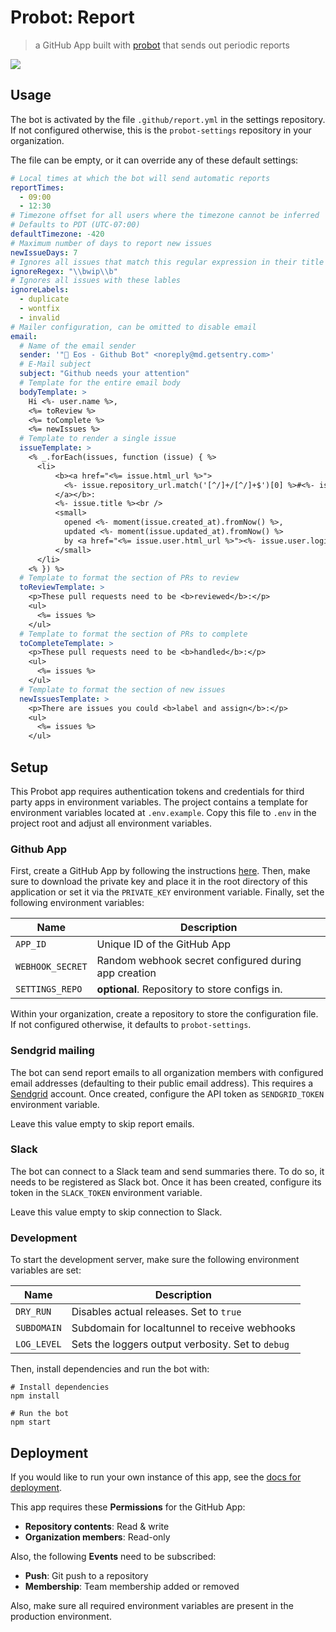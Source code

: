 # Probot: Report

> a GitHub App built with [probot](https://github.com/probot/probot) that sends out periodic reports

![](https://user-images.githubusercontent.com/1433023/32178159-57580bd0-bd8c-11e7-9dfd-995ff69d446b.png)

## Usage

The bot is activated by the file `.github/report.yml` in the settings
repository. If not configured otherwise, this is the `probot-settings`
repository in your organization.

The file can be empty, or it can override any of these default settings:

```yaml
# Local times at which the bot will send automatic reports
reportTimes:
  - 09:00
  - 12:30
# Timezone offset for all users where the timezone cannot be inferred
# Defaults to PDT (UTC-07:00)
defaultTimezone: -420
# Maximum number of days to report new issues
newIssueDays: 7
# Ignores all issues that match this regular expression in their title
ignoreRegex: "\\bwip\\b"
# Ignores all issues with these lables
ignoreLabels:
  - duplicate
  - wontfix
  - invalid
# Mailer configuration, can be omitted to disable email
email:
  # Name of the email sender
  sender: '"🤖 Eos - Github Bot" <noreply@md.getsentry.com>'
  # E-Mail subject
  subject: "Github needs your attention"
  # Template for the entire email body
  bodyTemplate: >
    Hi <%- user.name %>,
    <%= toReview %>
    <%= toComplete %>
    <%= newIssues %>
  # Template to render a single issue
  issueTemplate: >
    <% _.forEach(issues, function (issue) { %>
      <li>
          <b><a href="<%= issue.html_url %>">
            <%- issue.repository_url.match('[^/]+/[^/]+$')[0] %>#<%- issue.number %>
          </a></b>:
          <%- issue.title %><br />
          <small>
            opened <%- moment(issue.created_at).fromNow() %>,
            updated <%- moment(issue.updated_at).fromNow() %>
            by <a href="<%= issue.user.html_url %>"><%- issue.user.login %></a>
          </small>
      </li>
    <% }) %>
  # Template to format the section of PRs to review
  toReviewTemplate: >
    <p>These pull requests need to be <b>reviewed</b>:</p>
    <ul>
      <%= issues %>
    </ul>
  # Template to format the section of PRs to complete
  toCompleteTemplate: >
    <p>These pull requests need to be <b>handled</b>:</p>
    <ul>
      <%= issues %>
    </ul>
  # Template to format the section of new issues
  newIssuesTemplate: >
    <p>There are issues you could <b>label and assign</b>:</p>
    <ul>
      <%= issues %>
    </ul>
```

## Setup

This Probot app requires authentication tokens and credentials for third party
apps in environment variables. The project contains a template for environment
variables located at `.env.example`. Copy this file to `.env` in the project
root and adjust all environment variables.

### Github App

First, create a GitHub App by following the instructions [here](https://probot.github.io/docs/deployment/#create-the-github-app).
Then, make sure to download the private key and place it in the root directory
of this application or set it via the `PRIVATE_KEY` environment variable.
Finally, set the following environment variables:

| Name             | Description                                          |
| ---------------- | ---------------------------------------------------- |
| `APP_ID`         | Unique ID of the GitHub App                          |
| `WEBHOOK_SECRET` | Random webhook secret configured during app creation |
| `SETTINGS_REPO`  | **optional**. Repository to store configs in.        |

Within your organization, create a repository to store the configuration file.
If not configured otherwise, it defaults to `probot-settings`.

### Sendgrid mailing

The bot can send report emails to all organization members with configured email addresses (defaulting to their public email address). This requires a
[Sendgrid](https://sendgrid.com/) account. Once created, configure the API
token as `SENDGRID_TOKEN` environment variable.

Leave this value empty to skip report emails.

### Slack

The bot can connect to a Slack team and send summaries there. To do so, it
needs to be registered as Slack bot. Once it has been created, configure its
token in the `SLACK_TOKEN` environment variable.

Leave this value empty to skip connection to Slack.

### Development

To start the development server, make sure the following environment variables
are set:

| Name        | Description                                       |
| ----------- | ------------------------------------------------- |
| `DRY_RUN`   | Disables actual releases. Set to `true`           |
| `SUBDOMAIN` | Subdomain for localtunnel to receive webhooks     |
| `LOG_LEVEL` | Sets the loggers output verbosity. Set to `debug` |

Then, install dependencies and run the bot with:

```
# Install dependencies
npm install

# Run the bot
npm start
```

## Deployment

If you would like to run your own instance of this app, see the [docs for deployment](https://probot.github.io/docs/deployment/).

This app requires these **Permissions** for the GitHub App:

 - **Repository contents**: Read & write
 - **Organization members**: Read-only

Also, the following **Events** need to be subscribed:

 - **Push**: Git push to a repository
 - **Membership**: Team membership added or removed

Also, make sure all required environment variables are present in the production environment.
